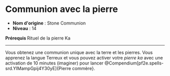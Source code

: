# Communion avec la pierre

 * **Nom d'origine** : Stone Communion
 * **Niveau** : 14


<p><span id="ctl00_MainContent_DetailedOutput"><strong>Prérequis </strong> Rituel de la pierre Ka<br></span></p>
<hr>
<p>Vous obtenez une communion unique avec la terre et les pierres. Vous apprenez la langue Terreux et vous pouvez activer votre <em>pierre ka </em> avec une activation de 10 minutes (imaginer) pour lancer @Compendium[pf2e.spells-srd.YIMampGpij4Y30yE]{Pierre commère}.&nbsp;</p>
